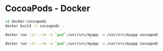 # CocoaPods - Docker

```bash
cd docker-cocoapods
docker build -t cocoapods .
```

```bash
docker run -it --rm -v `pwd`:/usr/src/myapp -w /usr/src/myapp cocoapods pod init
```

```bash
docker run -it --rm -v `pwd`:/usr/src/myapp -w /usr/src/myapp cocoapods pod install
```
